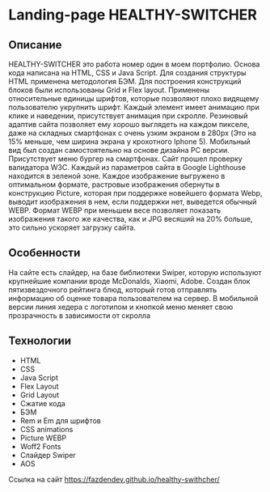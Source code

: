 # Landing-page HEALTHY-SWITCHER

## Описание

HEALTHY-SWITCHER это работа номер один в моем портфолио.
Основа кода написана на HTML, CSS и Java Script. Для создания структуры HTML применена методология БЭМ. Для построения конструкций блоков были использованы Grid и Flex layout. Применены относительные единицы шрифтов, которые позволяют плохо видящему пользователю укрупнить шрифт. Каждый элемент имеет анимацию при клике и наведении, присутствует анимация при скролле. 
Резиновый адаптив сайта позволяет ему хорошо выглядеть на каждом пикселе, даже на складных смартфонах с очень узким экраном в 280px (Это на 15% меньше, чем ширина экрана у крохотного Iphone 5). Мобильный вид был создан самостоятельно на основе дизайна PC версии. Присутствует меню бургер на смартфонах.
Сайт прошел проверку валидатора W3C. Каждый из параметров сайта в Google Lighthouse находится в зеленой зоне. 
Каждое изображение выгружено в оптимальном формате, растровые изображения обернуты в конструкцию Picture, которая при поддержке новейшего формата Webp, выводит изображения в нем, если поддержки нет, выведется обычный WEBP. Формат WEBP при меньшем весе позволяет показать изображения такого же качества, как и JPG весяший на 20% больше, это сильно ускоряет загрузку сайта.


## Особенности

На сайте есть слайдер, на базе библиотеки Swiper, которую используют крупнейшие компании вроде McDonalds, Xiaomi, Adobe. 
Создан блок пятизвездочного рейтинга блюд, который готов отправлять информацию об оценке товара пользователем на сервер.
В мобильной версии линия хедера с логотипом и кнопкой меню меняет свою прозрачность в зависимости от скролла


## Технологии

- HTML
- CSS
- Java Script
- Flex Layout
- Grid Layout
- Сжатие кода
- БЭМ
- Rem и Em для шрифтов
- CSS animations
- Picture WEBP
- Woff2 Fonts
- Слайдер Swiper
- AOS

Ссылка на сайт https://fazdendev.github.io/healthy-swithcher/
